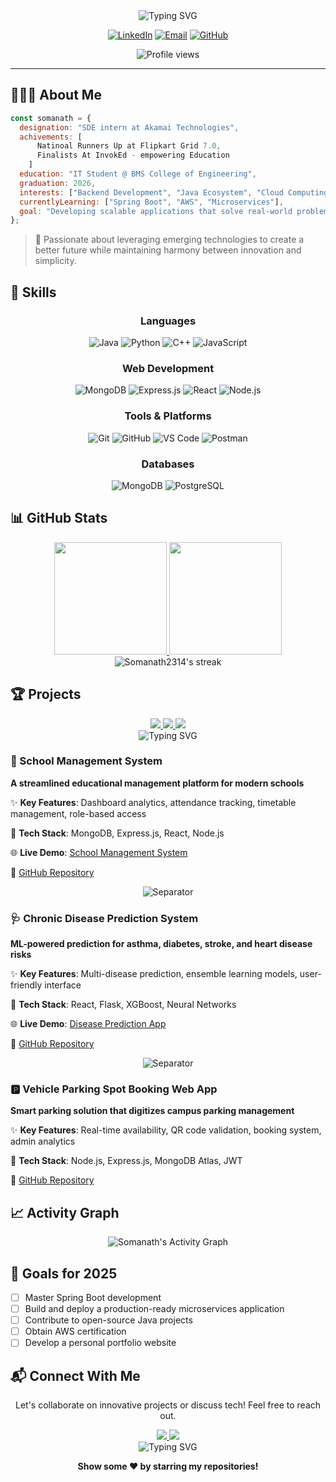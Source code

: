 <div align="center">
  <img src="https://readme-typing-svg.demolab.com?font=Fira+Code&size=32&duration=3000&pause=1000&color=6366F1&center=true&vCenter=true&random=false&width=600&lines=Hi+there%2C+I'm+Somanath+Mikali+%F0%9F%91%8B;Java+Developer+%7C+MERN+Stack;Problem+Solver+%7C+Tech+Enthusiast" alt="Typing SVG" />
  
  <p>
    <a href="https://www.linkedin.com/in/somanath-mikali/"><img src="https://img.shields.io/badge/LinkedIn-0077B5?style=for-the-badge&logo=linkedin&logoColor=white" alt="LinkedIn"></a>
    <a href="mailto:somanath.r.mikali@gmail.com"><img src="https://img.shields.io/badge/Email-D14836?style=for-the-badge&logo=gmail&logoColor=white" alt="Email"></a>
    <a href="https://github.com/Somanath2314"><img src="https://img.shields.io/badge/GitHub-100000?style=for-the-badge&logo=github&logoColor=white" alt="GitHub"></a>
  </p>
  
  <img src="https://komarev.com/ghpvc/?username=Somanath2314&style=flat-square&color=blueviolet" alt="Profile views"/>
  
  <hr/>
</div>

## 👨🏻‍💻 About Me

```javascript
const somanath = {
  designation: "SDE intern at Akamai Technologies",
  achivements: [
      Natinoal Runners Up at Flipkart Grid 7.0,
      Finalists At InvokEd - empowering Education
    ]
  education: "IT Student @ BMS College of Engineering",
  graduation: 2026,
  interests: ["Backend Development", "Java Ecosystem", "Cloud Computing", "System Design"],
  currentlyLearning: ["Spring Boot", "AWS", "Microservices"],
  goal: "Developing scalable applications that solve real-world problems"
};
```

> 🌱 Passionate about leveraging emerging technologies to create a better future while maintaining harmony between innovation and simplicity.

## 🚀 Skills

<div align="center">
  
  ### Languages
  ![Java](https://img.shields.io/badge/Java-ED8B00?style=for-the-badge&logo=openjdk&logoColor=white)
  ![Python](https://img.shields.io/badge/Python-3776AB?style=for-the-badge&logo=python&logoColor=white)
  ![C++](https://img.shields.io/badge/C++-00599C?style=for-the-badge&logo=c%2B%2B&logoColor=white)
  ![JavaScript](https://img.shields.io/badge/JavaScript-F7DF1E?style=for-the-badge&logo=javascript&logoColor=black)
  
  ### Web Development
  ![MongoDB](https://img.shields.io/badge/MongoDB-4EA94B?style=for-the-badge&logo=mongodb&logoColor=white)
  ![Express.js](https://img.shields.io/badge/Express.js-000000?style=for-the-badge&logo=express&logoColor=white)
  ![React](https://img.shields.io/badge/React-20232A?style=for-the-badge&logo=react&logoColor=61DAFB)
  ![Node.js](https://img.shields.io/badge/Node.js-339933?style=for-the-badge&logo=nodedotjs&logoColor=white)
  
  ### Tools & Platforms
  ![Git](https://img.shields.io/badge/Git-F05032?style=for-the-badge&logo=git&logoColor=white)
  ![GitHub](https://img.shields.io/badge/GitHub-100000?style=for-the-badge&logo=github&logoColor=white)
  ![VS Code](https://img.shields.io/badge/VS_Code-0078D4?style=for-the-badge&logo=visual%20studio%20code&logoColor=white)
  ![Postman](https://img.shields.io/badge/Postman-FF6C37?style=for-the-badge&logo=Postman&logoColor=white)
  
  ### Databases
  ![MongoDB](https://img.shields.io/badge/MongoDB-4EA94B?style=for-the-badge&logo=mongodb&logoColor=white)
  ![PostgreSQL](https://img.shields.io/badge/PostgreSQL-316192?style=for-the-badge&logo=postgresql&logoColor=white)
  
</div>

## 📊 GitHub Stats

<div align="center">
  <a href="https://github.com/Somanath2314">
    <img height="180em" src="https://github-readme-stats.vercel.app/api?username=Somanath2314&show_icons=true&theme=tokyonight&include_all_commits=true&count_private=true"/>
    <img height="180em" src="https://github-readme-stats.vercel.app/api/top-langs/?username=Somanath2314&layout=compact&langs_count=7&theme=tokyonight"/>
  </a>
</div>

<div align="center">
  <img src="https://github-readme-streak-stats.herokuapp.com/?user=Somanath2314&theme=tokyonight" alt="Somanath2314's streak"/>
</div>

## 🏆 Projects

<div align="center">
  <a href="https://github.com/Visheshpgowda/Hackthon">
    <img src="https://github-readme-stats.vercel.app/api/pin/?username=Visheshpgowda&repo=Hackthon&theme=tokyonight" />
  </a>
  <a href="https://github.com/Somanath2314/disease-prediction-app">
    <img src="https://github-readme-stats.vercel.app/api/pin/?username=Somanath2314&repo=disease-prediction-app&theme=tokyonight" />
  </a>
  <a href="https://github.com/Visheshpgowda/ParkingslotsProject">
    <img src="https://github-readme-stats.vercel.app/api/pin/?username=Visheshpgowda&repo=ParkingslotsProject&theme=tokyonight" />
  </a>
</div>

<div align="center">
  <img src="https://readme-typing-svg.demolab.com?font=Fira+Code&size=24&duration=3000&pause=1000&color=5D8BF4&center=true&vCenter=true&random=false&width=800&lines=Featured+Projects" alt="Typing SVG" />
</div>

### 🏫 School Management System

**A streamlined educational management platform for modern schools**

✨ **Key Features**: Dashboard analytics, attendance tracking, timetable management, role-based access

🔧 **Tech Stack**: MongoDB, Express.js, React, Node.js

🌐 **Live Demo**: [School Management System](https://hackathon-frontend-lime.vercel.app/)

🔗 [GitHub Repository](https://github.com/Visheshpgowda/Hackthon)

<div align="center">
  <img src="https://readme-typing-svg.demolab.com?font=Fira+Code&size=14&duration=3000&pause=1000&color=6366F1&center=true&vCenter=true&random=false&width=800&lines=✧･ﾟ:+*✧･ﾟ:*+:･ﾟ✧*:･ﾟ✧+:･ﾟ✧*:･ﾟ✧+:･ﾟ✧*:･ﾟ✧" alt="Separator" />
</div>

### 🩺 Chronic Disease Prediction System

**ML-powered prediction for asthma, diabetes, stroke, and heart disease risks**

✨ **Key Features**: Multi-disease prediction, ensemble learning models, user-friendly interface

🔧 **Tech Stack**: React, Flask, XGBoost, Neural Networks

🌐 **Live Demo**: [Disease Prediction App](https://disease-prediction-app.vercel.app/)

🔗 [GitHub Repository](https://github.com/Somanath2314/disease-prediction-app)

<div align="center">
  <img src="https://readme-typing-svg.demolab.com?font=Fira+Code&size=14&duration=3000&pause=1000&color=6366F1&center=true&vCenter=true&random=false&width=800&lines=✧･ﾟ:+*✧･ﾟ:*+:･ﾟ✧*:･ﾟ✧+:･ﾟ✧*:･ﾟ✧+:･ﾟ✧*:･ﾟ✧" alt="Separator" />
</div>

### 🅿️ Vehicle Parking Spot Booking Web App

**Smart parking solution that digitizes campus parking management**

✨ **Key Features**: Real-time availability, QR code validation, booking system, admin analytics

🔧 **Tech Stack**: Node.js, Express.js, MongoDB Atlas, JWT

🔗 [GitHub Repository](https://github.com/Visheshpgowda/ParkingslotsProject)

## 📈 Activity Graph

<div align="center">
  <img alt="Somanath's Activity Graph" src="https://github-readme-activity-graph.vercel.app/graph?username=Somanath2314&theme=tokyo-night&hide_border=true" />
</div>

## 🎯 Goals for 2025

- [ ] Master Spring Boot development
- [ ] Build and deploy a production-ready microservices application
- [ ] Contribute to open-source Java projects
- [ ] Obtain AWS certification
- [ ] Develop a personal portfolio website

## 📬 Connect With Me

<div align="center">
  <p>Let's collaborate on innovative projects or discuss tech! Feel free to reach out.</p>
  
  <a href="mailto:somanath.r.mikali@gmail.com">
    <img src="https://img.shields.io/badge/Email-somanath.r.mikali@gmail.com-blue?style=for-the-badge&logo=gmail">
  </a>
  
  <a href="https://www.linkedin.com/in/somanath-mikali/">
    <img src="https://img.shields.io/badge/LinkedIn-Connect-blue?style=for-the-badge&logo=linkedin">
  </a>
</div>

<div align="center">
  <img src="https://readme-typing-svg.demolab.com?font=Fira+Code&size=18&duration=2000&pause=1000&color=6366F1&center=true&vCenter=true&random=false&width=600&lines=Thank+you+for+visiting+my+profile!;Let's+build+something+amazing+together!" alt="Typing SVG" />
  
  <b>Show some ❤️ by starring my repositories!</b>
</div>
